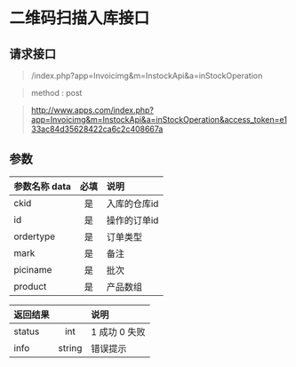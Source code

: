 # 二维码扫描入库接口
## 请求接口 

> /index.php?app=Invoicimg&m=InstockApi&a=inStockOperation

>  method : post

> http://www.apps.com/index.php?app=Invoicimg&m=InstockApi&a=inStockOperation&access_token=e133ac84d35628422ca6c2c408667a
## 参数

| 参数名称  data    |    必填 | 说明  |
| :-------- | :--------:| :-- |
|ckid| 是 |入库的仓库id|
|id| 是 |操作的订单id|
|ordertype| 是 |订单类型|
|mark| 是 |备注|
|piciname| 是 |批次|
|product| 是 |产品数组|



| 返回结果    |   | 说明  |
| :-------- | :--------:| :-- |
|status | int | 1 成功 0 失败  |
|info| string | 错误提示  |
